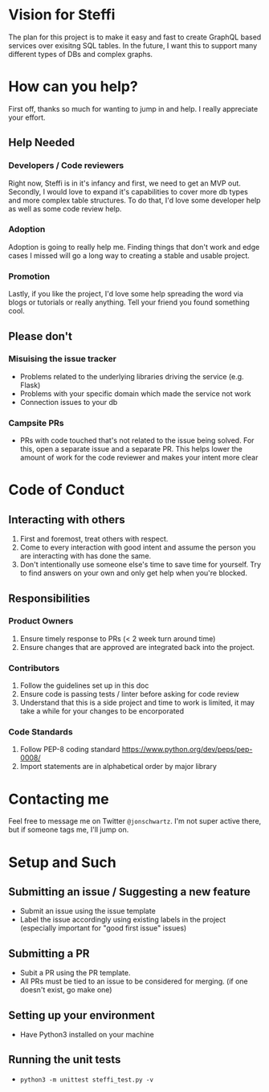 # Vision for Steffi

The plan for this project is to make it easy and fast to create GraphQL based services over exisitng SQL tables. In the future, I want this to support many different types of DBs and complex graphs.

# How can you help?

First off, thanks so much for wanting to jump in and help. I really appreciate your effort.

## Help Needed

### Developers / Code reviewers

Right now, Steffi is in it's infancy and first, we need to get an MVP out. Secondly, I would love to expand it's capabilities to cover more db types and more complex table structures. To do that, I'd love some developer help as well as some code review help.

### Adoption

Adoption is going to really help me. Finding things that don't work and edge cases I missed will go a long way to creating a stable and usable project.

### Promotion

Lastly, if you like the project, I'd love some help spreading the word via blogs or tutorials or really anything. Tell your friend you found something cool.

## Please don't

### Misuising the issue tracker

- Problems related to the underlying libraries driving the service (e.g. Flask)
- Problems with your specific domain which made the service not work
- Connection issues to your db

### Campsite PRs

- PRs with code touched that's not related to the issue being solved. For this, open a separate issue and a separate PR. This helps lower the amount of work for the code reviewer and makes your intent more clear

# Code of Conduct

## Interacting with others

1. First and foremost, treat others with respect.
1. Come to every interaction with good intent and assume the person you are interacting with has done the same.
1. Don't intentionally use someone else's time to save time for yourself. Try to find answers on your own and only get help when you're blocked.

## Responsibilities

### Product Owners

1. Ensure timely response to PRs (< 2 week turn around time)
1. Ensure changes that are approved are integrated back into the project.

### Contributors

1. Follow the guidelines set up in this doc
1. Ensure code is passing tests / linter before asking for code review
1. Understand that this is a side project and time to work is limited, it may take a while for your changes to be encorporated

### Code Standards

1. Follow PEP-8 coding standard https://www.python.org/dev/peps/pep-0008/
1. Import statements are in alphabetical order by major library

# Contacting me

Feel free to message me on Twitter `@jonschwartz`. I'm not super active there, but if someone tags me, I'll jump on.

# Setup and Such

## Submitting an issue / Suggesting a new feature

- Submit an issue using the issue template
- Label the issue accordingly using existing labels in the project (especially important for "good first issue" issues)

## Submitting a PR

- Subit a PR using the PR template.
- All PRs must be tied to an issue to be considered for merging. (if one doesn't exist, go make one)

## Setting up your environment

- Have Python3 installed on your machine

## Running the unit tests

- `python3 -m unittest steffi_test.py -v`
